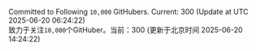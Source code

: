 Committed to Following `10,000` GitHubers. Current: <!-- FOLLOWING_COUNT -->300<!-- FOLLOWING_COUNT --> (Update at UTC <!-- LAST_UPDATED -->2025-06-20 06:24:22<!-- LAST_UPDATED -->)<br>
致力于关注`10,000`个GitHuber。当前：<!-- FOLLOWING_COUNT -->300<!-- FOLLOWING_COUNT --> (更新于北京时间 <!-- LAST_UPDATED_CST -->2025-06-20 14:24:22<!-- LAST_UPDATED_CST -->)
